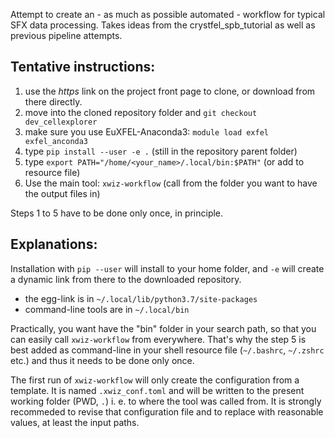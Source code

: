 Attempt to create an - as much as possible automated - workflow for typical SFX data processing. Takes ideas from the crystfel_spb_tutorial as well as previous pipeline attempts.

## Tentative instructions:

1. use the *https* link on the project front page to clone, or download from  
   there directly.
2. move into the cloned repository folder and ``git checkout dev_cellexplorer``
3. make sure you use EuXFEL-Anaconda3: ``module load exfel exfel_anconda3``  
4. type ``pip install --user -e .`` (still in the repository parent folder)
5. type ``export PATH="/home/<your_name>/.local/bin:$PATH"`` (or add to
   resource file)
6. Use the main tool: ``xwiz-workflow`` (call from the folder you want to have
   the output files in)

Steps 1 to 5 have to be done only once, in principle.
 
## Explanations:

Installation with ``pip --user`` will install to your home folder, and ``-e``
will create a dynamic link from there to the downloaded repository.

- the egg-link is in  ``~/.local/lib/python3.7/site-packages``
- command-line tools are in ``~/.local/bin``

Practically, you want have the "bin" folder in your search path, so that you
can easily call ``xwiz-workflow`` from everywhere. That's why the step 5 is
best added as command-line in your shell resource file (``~/.bashrc``,
``~/.zshrc`` etc.) and thus it needs to be done only once.

The first run of ``xwiz-workflow`` will only create the configuration from a
template.
It is named ``.xwiz_conf.toml`` and will be written to the present working
folder (PWD, ``.``) i. e. to where the tool was called from.
It is strongly recommeded to revise that configuration file and to replace with
reasonable values, at least the input paths.
 
